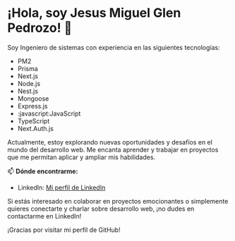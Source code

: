 # ¡Hola, soy Jesus Miguel Glen Pedrozo! 👋

Soy Ingeniero de sistemas con experiencia en las siguientes tecnologías:

- PM2
- Prisma
- Next.js
- Node.js
- Nest.js
- Mongoose
- Express.js
- :javascript:JavaScript
- TypeScript
- Next.Auth.js

Actualmente, estoy explorando nuevas oportunidades y desafíos en el mundo del desarrollo web. Me encanta aprender y trabajar en proyectos que me permitan aplicar y ampliar mis habilidades.


📫 **Dónde encontrarme:**

- LinkedIn: [Mi perfil de LinkedIn](https://www.linkedin.com/in/jesus-miguel-glen-pedrozo-75956a1b6/)

Si estás interesado en colaborar en proyectos emocionantes o simplemente quieres conectarte y charlar sobre desarrollo web, ¡no dudes en contactarme en LinkedIn!

¡Gracias por visitar mi perfil de GitHub!
